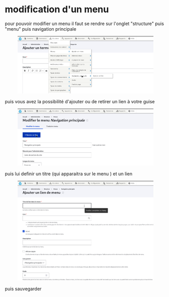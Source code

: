 # modification d'un menu

pour pouvoir modifier un menu il faut se rendre sur l'onglet "structure" puis "menu" puis navigation principale 

<figure class="figure" >
  <img src="../../assets/images/main menu.png" class="figure-img img-fluid rounded" alt="...">
  <figcaption class="figure-caption"> </figcaption>
</figure>

puis vous avez la possibilité d'ajouter ou de retirer un lien à votre guise 

<figure class="figure" >
  <img src="../../assets/images/navigation2.png" class="figure-img img-fluid rounded" alt="...">
  <figcaption class="figure-caption"> </figcaption>
</figure>

puis lui definir un titre (qui apparaitra sur le menu ) et un lien 

<figure class="figure" >
  <img src="../../assets/images/navmain.png" class="figure-img img-fluid rounded" alt="...">
  <figcaption class="figure-caption"> </figcaption>
</figure>

puis sauvegarder